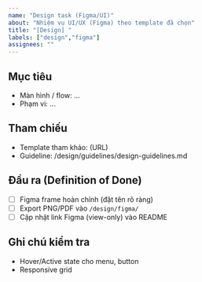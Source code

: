 ```yaml
---
name: "Design task (Figma/UI)"
about: "Nhiệm vụ UI/UX (Figma) theo template đã chọn"
title: "[Design] "
labels: ["design","figma"]
assignees: ""
---
```


## Mục tiêu
- Màn hình / flow: ...
- Phạm vi: ...

## Tham chiếu
- Template tham khảo: (URL)
- Guideline: /design/guidelines/design-guidelines.md

## Đầu ra (Definition of Done)
- [ ] Figma frame hoàn chỉnh (đặt tên rõ ràng)
- [ ] Export PNG/PDF vào `/design/figma/`
- [ ] Cập nhật link Figma (view-only) vào README

## Ghi chú kiểm tra
- Hover/Active state cho menu, button
- Responsive grid
